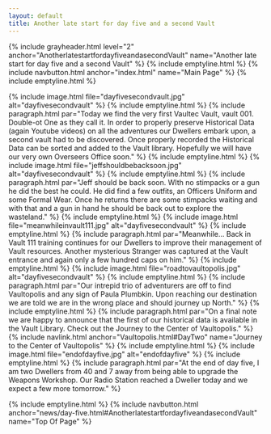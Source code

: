 ```yaml
---
layout: default
title: Another late start for day five and a second Vault
---
```

{% include grayheader.html level="2" anchor="AnotherlatestartfordayfiveandasecondVault" name="Another late start for day five and a second Vault" %}
{% include emptyline.html %}
{% include navbutton.html anchor="index.html" name="Main Page" %}
{% include emptyline.html %}

{% include image.html file="dayfivesecondvault.jpg" alt="dayfivesecondvault" %}
{% include emptyline.html %}
{% include paragraph.html par="Today we find the very first Vaultec Vault, vault 001. Double-ot One as they call it. In order to properly preserve Historical Data (again Youtube videos) on all the adventures our Dwellers embark upon, a second vault had to be discovered. Once properly recorded the Historical Data can be sorted and added to the Vault library. Hopefully we will have our very own Overseers Office soon." %}
{% include emptyline.html %}
{% include image.html file="jeffshouldbebacksoon.jpg" alt="dayfivesecondvault" %}
{% include emptyline.html %}
{% include paragraph.html par="Jeff should be back soon. WIth no stimpacks or a gun he did the best he could. He did find a few outfits, an Officers Uniform and some Formal Wear. Once he returns there are some stimpacks waiting and with that and a gun in hand he should be back out to explore the wasteland." %}
{% include emptyline.html %}
{% include image.html file="meanwhileinvault111.jpg" alt="dayfivesecondvault" %}
{% include emptyline.html %}
{% include paragraph.html par="Meanwhile... Back in Vault 111 training continues for our Dwellers to improve their management of Vault resources. Another mysterious Stranger was captured at the Vault entrance and again only a few hundred caps on him." %}
{% include emptyline.html %}
{% include image.html file="roadtovaultopolis.jpg" alt="dayfivesecondvault" %}
{% include emptyline.html %}
{% include paragraph.html par="Our intrepid trio of adventurers are off to find Vaultopolis and any sign of Paula Plumbkin. Upon reaching our destination we are told we are in the wrong place and should journey up North." %}
{% include emptyline.html %}
{% include paragraph.html par="On a final note we are happy to announce that the first of our historical data is available in the Vault Library. Check out the Journey to the Center of Vaultopolis." %}
{% include navlink.html anchor="Vaultopolis.html#DayTwo" name="Journey to the Center of Vaultopolis" %}
{% include emptyline.html %}
{% include image.html file="endofdayfive.jpg" alt="endofdayfive" %}
{% include emptyline.html %}
{% include paragraph.html par="At the end of day five, I am two Dwellers from 40 and 7 away from being able to upgrade the Weapons Workshop. Our Radio Station reached a Dweller today and we expect a few more tomorrow." %}

{% include emptyline.html %}
{% include navbutton.html anchor="news/day-five.html#AnotherlatestartfordayfiveandasecondVault" name="Top Of Page" %}
